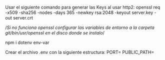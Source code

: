 Usar el siguiente comando para generar las Keys al usar http2: openssl req -x509 -sha256 -nodes -days 365 -newkey rsa:2048 -keyout server.key -out server.crt

/*Si no funciona openssl configurar las variables de entorno a la carpeta git/bin/usr/openssl en el disco donde se instalo*/



npm i dotenv env-var

Crear el archivo .env con la siguiente estructura:
PORT=
PUBLIC_PATH=
